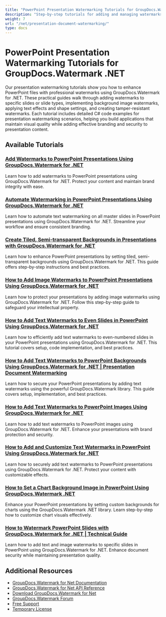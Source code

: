 ```yaml
---
title: "PowerPoint Presentation Watermarking Tutorials for GroupDocs.Watermark .NET"
description: "Step-by-step tutorials for adding and managing watermarks in PowerPoint presentations using GroupDocs.Watermark for .NET."
weight: 7
url: "/net/presentation-document-watermarking/"
type: docs
---
```

# PowerPoint Presentation Watermarking Tutorials for GroupDocs.Watermark .NET

Our presentation watermarking tutorials show you how to enhance PowerPoint files with professional watermarks using GroupDocs.Watermark for .NET. These practical guides walk through adding watermarks to specific slides or slide types, implementing background image watermarks, applying text effects and shape settings, and creating tamper-resistant watermarks. Each tutorial includes detailed C# code examples for presentation watermarking scenarios, helping you build applications that maintain visual quality while adding effective branding and security to presentation content.

## Available Tutorials

### [Add Watermarks to PowerPoint Presentations Using GroupDocs.Watermark for .NET](./groupdocs-watermark-add-pptx-watermarks/)
Learn how to add watermarks to PowerPoint presentations using GroupDocs.Watermark for .NET. Protect your content and maintain brand integrity with ease.

### [Automate Watermarking in PowerPoint Presentations Using GroupDocs.Watermark for .NET](./automate-watermark-powerpoint-groupdocs-net/)
Learn how to automate text watermarking on all master slides in PowerPoint presentations using GroupDocs.Watermark for .NET. Streamline your workflow and ensure consistent branding.

### [Create Tiled, Semi-transparent Backgrounds in Presentations with GroupDocs.Watermark for .NET](./groupdocs-watermark-tiled-semi-transparent-backgrounds/)
Learn how to enhance PowerPoint presentations by setting tiled, semi-transparent backgrounds using GroupDocs.Watermark for .NET. This guide offers step-by-step instructions and best practices.

### [How to Add Image Watermarks to PowerPoint Presentations Using GroupDocs.Watermark for .NET](./add-image-watermarks-groupdocs-net-presentation/)
Learn how to protect your presentations by adding image watermarks using GroupDocs.Watermark for .NET. Follow this step-by-step guide to safeguard your intellectual property.

### [How to Add Text Watermarks to Even Slides in PowerPoint Using GroupDocs.Watermark for .NET](./groupdocs-watermark-even-slides-pptx/)
Learn how to efficiently add text watermarks to even-numbered slides in your PowerPoint presentations using GroupDocs.Watermark for .NET. This tutorial covers setup, code implementation, and best practices.

### [How to Add Text Watermarks to PowerPoint Backgrounds Using GroupDocs.Watermark for .NET | Presentation Document Watermarking](./add-text-watermark-powerpoint-groupdocs-watermark-net/)
Learn how to secure your PowerPoint presentations by adding text watermarks using the powerful GroupDocs.Watermark library. This guide covers setup, implementation, and best practices.

### [How to Add Text Watermarks to PowerPoint Images Using GroupDocs.Watermark for .NET](./add-text-watermarks-powerpoint-groupdocs-net/)
Learn how to add text watermarks to PowerPoint images using GroupDocs.Watermark for .NET. Enhance your presentations with brand protection and security.

### [How to Add and Customize Text Watermarks in PowerPoint Using GroupDocs.Watermark for .NET](./add-watermarks-powerpoint-groupdocs-watermark/)
Learn how to securely add text watermarks to PowerPoint presentations using GroupDocs.Watermark for .NET. Protect your content with customizable effects.

### [How to Set a Chart Background Image in PowerPoint Using GroupDocs.Watermark .NET](./set-chart-background-ppt-groupdocs-watermark/)
Enhance your PowerPoint presentations by setting custom backgrounds for charts using the GroupDocs.Watermark .NET library. Learn step-by-step how to customize chart visuals effectively.

### [How to Watermark PowerPoint Slides with GroupDocs.Watermark for .NET | Technical Guide](./watermark-powerpoint-slides-groupdocs-watermark-net/)
Learn how to add text and image watermarks to specific slides in PowerPoint using GroupDocs.Watermark for .NET. Enhance document security while maintaining presentation quality.

## Additional Resources

- [GroupDocs.Watermark for Net Documentation](https://docs.groupdocs.com/watermark/net/)
- [GroupDocs.Watermark for Net API Reference](https://reference.groupdocs.com/watermark/net/)
- [Download GroupDocs.Watermark for Net](https://releases.groupdocs.com/watermark/net/)
- [GroupDocs.Watermark Forum](https://forum.groupdocs.com/c/watermark)
- [Free Support](https://forum.groupdocs.com/)
- [Temporary License](https://purchase.groupdocs.com/temporary-license/)
